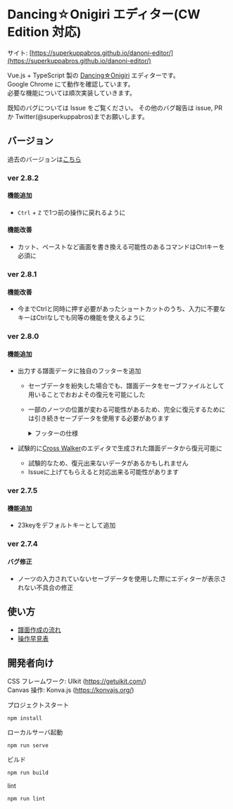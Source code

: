 # Dancing☆Onigiri エディター(CW Edition 対応)

サイト: [https://superkuppabros.github.io/danoni-editor/](https://superkuppabros.github.io/danoni-editor/)

Vue.js + TypeScript 製の [Dancing☆Onigiri](https://github.com/cwtickle/danoniplus) エディターです。  
Google Chrome にて動作を確認しています。  
必要な機能については順次実装していきます。

既知のバグについては Issue をご覧ください。
その他のバグ報告は issue, PR か Twitter(@superkuppabros)までお願いします。

## バージョン

過去のバージョンは[こちら](https://github.com/superkuppabros/danoni-editor/wiki/%E6%9B%B4%E6%96%B0%E5%B1%A5%E6%AD%B4)

### ver 2.8.2

#### 機能追加

- `Ctrl` + `Z` で1つ前の操作に戻れるように

#### 機能改善

- カット、ペーストなど画面を書き換える可能性のあるコマンドはCtrlキーを必須に

### ver 2.8.1

#### 機能改善

- 今までCtrlと同時に押す必要があったショートカットのうち、入力に不要なキーはCtrlなしでも同等の機能を使えるように

### ver 2.8.0

#### 機能追加

- 出力する譜面データに独自のフッターを追加
  - セーブデータを紛失した場合でも、譜面データをセーブファイルとして用いることでおおよその復元を可能にした
  - 一部のノーツの位置が変わる可能性があるため、完全に復元するためには引き続きセーブデータを使用する必要があります

    <details>
    <summary>フッターの仕様</summary>

    |フッター名|内容|サンプル|
    |-|-|-|
    |es_keyKind|キー種|7i|
    |es_blankFrame|BlankFrame|200|
    |es_label|Labelのリスト|1,3|
    |es_startNumber|StartNumberのリスト|350,800|
    |es_bpm|BPMのリスト|140,180|
    |es_scoreNumber|譜面番号|2|

    </details>

- 試験的に[Cross Walker](https://cw7.sakura.ne.jp/index.html)のエディタで生成された譜面データから復元可能に
  - 試験的なため、復元出来ないデータがあるかもしれません
  - Issueに上げてもらえると対応出来る可能性があります



### ver 2.7.5

#### 機能追加

- 23keyをデフォルトキーとして追加

### ver 2.7.4

#### バグ修正

- ノーツの入力されていないセーブデータを使用した際にエディターが表示されない不具合の修正

## 使い方
- [譜面作成の流れ](https://github.com/superkuppabros/danoni-editor/wiki/%E8%AD%9C%E9%9D%A2%E4%BD%9C%E6%88%90%E3%81%AE%E6%B5%81%E3%82%8C)
- [操作早見表](https://github.com/superkuppabros/danoni-editor/wiki/%E6%93%8D%E4%BD%9C%E6%97%A9%E8%A6%8B%E8%A1%A8)

## 開発者向け

CSS フレームワーク: UIkit (https://getuikit.com/)  
Canvas 操作: Konva.js (https://konvajs.org/)

プロジェクトスタート

```
npm install
```

ローカルサーバ起動

```
npm run serve
```

ビルド

```
npm run build
```

lint

```
npm run lint
```
